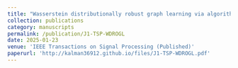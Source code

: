 ```yaml
---
title: "Wasserstein distributionally robust graph learning via algorithm unrolling"
collection: publications
category: manuscripts
permalink: /publication/J1-TSP-WDROGL
date: 2025-01-23
venue: 'IEEE Transactions on Signal Processing (Published)'
paperurl: 'http://kalman36912.github.io/files/J1-TSP-WDROGL.pdf'
---
```

